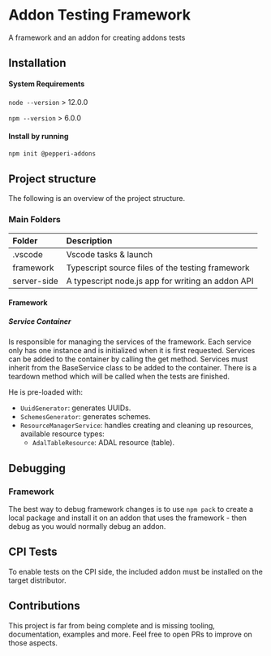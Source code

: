 # Addon Testing Framework
A framework and an addon for creating addons tests


## Installation

#### System Requirements
`node --version` > 12.0.0

`npm --version` > 6.0.0

#### Install by running 
``` bash
npm init @pepperi-addons
```

## Project structure
The following is an overview of the project structure. 

### Main Folders
|Folder | Description |
| :--- | :--- |
| .vscode | Vscode tasks & launch |
| framework | Typescript source files of the testing framework |
| server-side | A typescript node.js app for writing an addon API |

#### Framework
##### Service Container
 Is responsible for managing the services of the framework.
 Each service only has one instance and is initialized when it is first requested.
 Services can be added to the container by calling the get method.
 Services must inherit from the BaseService class to be added to the container.
 There is a teardown method which will be called when the tests are finished.

 He is pre-loaded with:
 - `UuidGenerator`: generates UUIDs.
 - `SchemesGenerator`: generates schemes.
 - `ResourceManagerService`: handles creating and cleaning up resources, available resource types:
     - `AdalTableResource`: ADAL resource (table).

## Debugging

### Framework
The best way to debug framework changes is to use `npm pack` to create a local package and install it on an addon that uses the framework - then debug as you would normally debug an addon.

## CPI Tests
To enable tests on the CPI side, the included addon must be installed on the target distributor.

## Contributions
This project is far from being complete and is missing tooling, documentation, examples and more.
Feel free to open PRs to improve on those aspects.